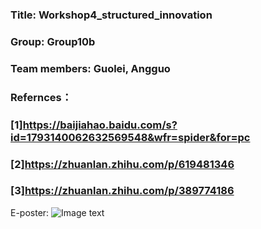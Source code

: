 ### Title: Workshop4_structured_innovation
### Group: Group10b
### Team members: Guolei, Angguo
### Refernces：
###            [1]https://baijiahao.baidu.com/s?id=1793140062632569548&wfr=spider&for=pc  
###            [2]https://zhuanlan.zhihu.com/p/619481346
###            [3]https://zhuanlan.zhihu.com/p/389774186


E-poster:
![Image text](https://github.com/137756988/workshop4_structured_innovation_angguo_sheryl-/blob/main/Pictures/E-poster%20with%20Sherly.png)

